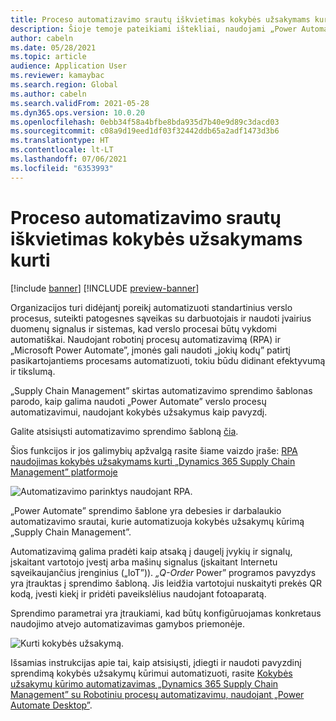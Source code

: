 ```yaml
---
title: Proceso automatizavimo srautų iškvietimas kokybės užsakymams kurti
description: Šioje temoje pateikiami ištekliai, naudojami „Power Automate” verslo procesams automatizuoti, naudojant kokybės užsakymų pavyzdį.
author: cabeln
ms.date: 05/28/2021
ms.topic: article
audience: Application User
ms.reviewer: kamaybac
ms.search.region: Global
ms.author: cabeln
ms.search.validFrom: 2021-05-28
ms.dyn365.ops.version: 10.0.20
ms.openlocfilehash: 0ebb34f58a4bfbe8bda935d7b40e9d89c3dacd03
ms.sourcegitcommit: c08a9d19eed1df03f32442ddb65a2adf1473d3b6
ms.translationtype: HT
ms.contentlocale: lt-LT
ms.lasthandoff: 07/06/2021
ms.locfileid: "6353993"
---
```

# <a name="invoke-process-automation-flows-to-create-quality-orders"></a>Proceso automatizavimo srautų iškvietimas kokybės užsakymams kurti

[!include [banner](../includes/banner.md)]
[!INCLUDE [preview-banner](../includes/preview-banner.md)]

Organizacijos turi didėjantį poreikį automatizuoti standartinius verslo procesus, suteikti patogesnes sąveikas su darbuotojais ir naudoti įvairius duomenų signalus ir sistemas, kad verslo procesai būtų vykdomi automatiškai. Naudojant robotinį procesų automatizavimą (RPA) ir „Microsoft Power Automate”, įmonės gali naudoti „jokių kodų” patirtį pasikartojantiems procesams automatizuoti, tokiu būdu didinant efektyvumą ir tikslumą.

„Supply Chain Management” skirtas automatizavimo sprendimo šablonas parodo, kaip galima naudoti „Power Automate” verslo procesų automatizavimui, naudojant kokybės užsakymus kaip pavyzdį.

Galite atsisiųsti automatizavimo sprendimo šabloną [čia](https://aka.ms/D365SCMQualityOrderRPASolution).

Šios funkcijos ir jos galimybių apžvalgą rasite šiame vaizdo įraše: [RPA naudojimas kokybės užsakymams kurti „Dynamics 365 Supply Chain Management” platformoje](https://www.youtube.com/watch?v=LFbzJ6-H89w)

![Automatizavimo parinktys naudojant RPA.](media/rpa-automation-options.png "Automatizavimo parinktys naudojant RPA")

„Power Automate” sprendimo šablone yra debesies ir darbalaukio automatizavimo srautai, kurie automatizuoja kokybės užsakymų kūrimą „Supply Chain Management”.

Automatizavimą galima pradėti kaip atsaką į daugelį įvykių ir signalų, įskaitant vartotojo įvestį arba mašinų signalus (įskaitant Internetu sąveikaujančius įrenginius („IoT”)). *„Q-Order* Power” programos pavyzdys yra įtrauktas į sprendimo šabloną. Jis leidžia vartotojui nuskaityti prekės QR kodą, įvesti kiekį ir pridėti paveikslėlius naudojant fotoaparatą.

Sprendimo parametrai yra įtraukiami, kad būtų konfigūruojamas konkretaus naudojimo atvejo automatizavimas gamybos priemonėje.

![Kurti kokybės užsakymą.](media/rpa-create-quality-roder.png "Kurti kokybės užsakymą")

Išsamias instrukcijas apie tai, kaip atsisiųsti, įdiegti ir naudoti pavyzdinį sprendimą kokybės užsakymų kūrimui automatizuoti, rasite [Kokybės užsakymų kūrimo automatizavimas „Dynamics 365 Supply Chain Management” su Robotiniu procesų automatizavimu, naudojant „Power Automate Desktop”](/power-automate/desktop-flows/dynamics365-scm-rpa).


